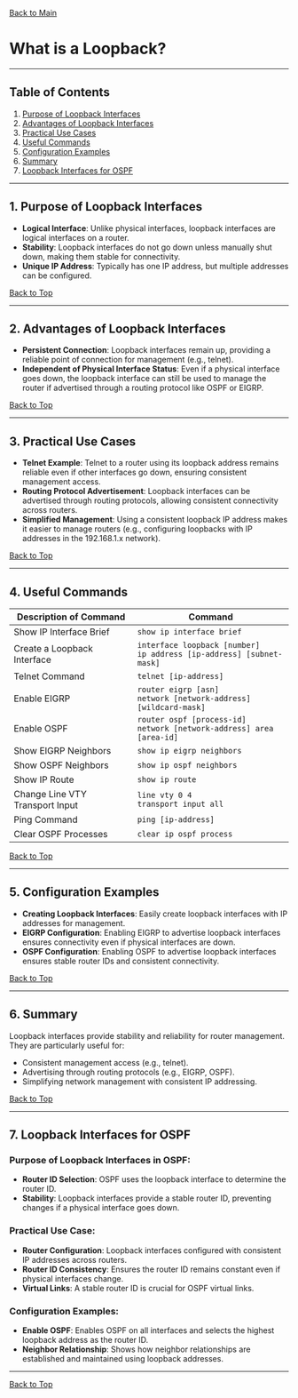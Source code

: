 <a name="top"></a>
[Back to Main](https://github.com/caxylive/Net_Projects/tree/main)

# What is a Loopback?

---

## Table of Contents
1. [Purpose of Loopback Interfaces](#1-purpose-of-loopback-interfaces)
2. [Advantages of Loopback Interfaces](#2-advantages-of-loopback-interfaces)
3. [Practical Use Cases](#3-practical-use-cases)
4. [Useful Commands](#4-useful-commands)
5. [Configuration Examples](#5-configuration-examples)
6. [Summary](#6-summary)
7. [Loopback Interfaces for OSPF](#7-loopback-interfaces-for-ospf)

---

## 1. Purpose of Loopback Interfaces
- **Logical Interface**: Unlike physical interfaces, loopback interfaces are logical interfaces on a router.
- **Stability**: Loopback interfaces do not go down unless manually shut down, making them stable for connectivity.
- **Unique IP Address**: Typically has one IP address, but multiple addresses can be configured.

[Back to Top](#top)

---

## 2. Advantages of Loopback Interfaces
- **Persistent Connection**: Loopback interfaces remain up, providing a reliable point of connection for management (e.g., telnet).
- **Independent of Physical Interface Status**: Even if a physical interface goes down, the loopback interface can still be used to manage the router if advertised through a routing protocol like OSPF or EIGRP.

[Back to Top](#top)

---

## 3. Practical Use Cases
- **Telnet Example**: Telnet to a router using its loopback address remains reliable even if other interfaces go down, ensuring consistent management access.
- **Routing Protocol Advertisement**: Loopback interfaces can be advertised through routing protocols, allowing consistent connectivity across routers.
- **Simplified Management**: Using a consistent loopback IP address makes it easier to manage routers (e.g., configuring loopbacks with IP addresses in the 192.168.1.x network).

[Back to Top](#top)

---

## 4. Useful Commands

| Description of Command              | Command                                |
|-------------------------------------|----------------------------------------|
| Show IP Interface Brief             | `show ip interface brief`              |
| Create a Loopback Interface         | `interface loopback [number]` <br> `ip address [ip-address] [subnet-mask]` |
| Telnet Command                      | `telnet [ip-address]`                  |
| Enable EIGRP                        | `router eigrp [asn]` <br> `network [network-address] [wildcard-mask]` |
| Enable OSPF                         | `router ospf [process-id]` <br> `network [network-address] area [area-id]` |
| Show EIGRP Neighbors                | `show ip eigrp neighbors`              |
| Show OSPF Neighbors                 | `show ip ospf neighbors`               |
| Show IP Route                       | `show ip route`                        |
| Change Line VTY Transport Input     | `line vty 0 4` <br> `transport input all` |
| Ping Command                        | `ping [ip-address]`                    |
| Clear OSPF Processes                | `clear ip ospf process`                |

[Back to Top](#top)

---

## 5. Configuration Examples
- **Creating Loopback Interfaces**: Easily create loopback interfaces with IP addresses for management.
- **EIGRP Configuration**: Enabling EIGRP to advertise loopback interfaces ensures connectivity even if physical interfaces are down.
- **OSPF Configuration**: Enabling OSPF to advertise loopback interfaces ensures stable router IDs and consistent connectivity.

[Back to Top](#top)

---

## 6. Summary
Loopback interfaces provide stability and reliability for router management. They are particularly useful for:
- Consistent management access (e.g., telnet).
- Advertising through routing protocols (e.g., EIGRP, OSPF).
- Simplifying network management with consistent IP addressing.

[Back to Top](#top)

---

## 7. Loopback Interfaces for OSPF
### Purpose of Loopback Interfaces in OSPF:
- **Router ID Selection**: OSPF uses the loopback interface to determine the router ID.
- **Stability**: Loopback interfaces provide a stable router ID, preventing changes if a physical interface goes down.

### Practical Use Case:
- **Router Configuration**: Loopback interfaces configured with consistent IP addresses across routers.
- **Router ID Consistency**: Ensures the router ID remains constant even if physical interfaces change.
- **Virtual Links**: A stable router ID is crucial for OSPF virtual links.

### Configuration Examples:
- **Enable OSPF**: Enables OSPF on all interfaces and selects the highest loopback address as the router ID.
- **Neighbor Relationship**: Shows how neighbor relationships are established and maintained using loopback addresses.

---

[Back to Top](#top)

